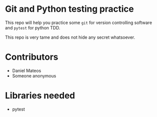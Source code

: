 # Git and Python testing practice

This repo will help you practice some `git` for version controlling software and `pytest` for python TDD.

This repo is very tame and does not hide any secret whatsoever.

# Contributors

- Daniel Mateos
- Someone anonymous

# Libraries needed

- pytest
